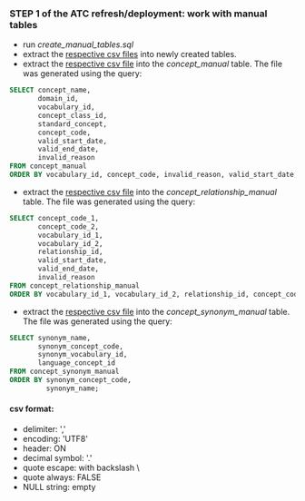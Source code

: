 ### STEP 1 of the ATC refresh/deployment: work with manual tables
* run *create_manual_tables.sql*
* extract the [respective csv files](https://drive.google.com/drive/folders/1TUfnmGCWj6d9KmJ5rZtGevQd0XsDgNQw?usp=sharing) into newly created tables. 
* extract the [respective csv file](https://drive.google.com/file/d/1z1SdeGG80NX_QkziS7Rs8mjnMncDIpwn/view?usp=sharing) into the *concept_manual* table. The file was generated using the query:
```sql
SELECT concept_name,
       domain_id,
       vocabulary_id,
       concept_class_id,
       standard_concept,
       concept_code,
       valid_start_date,
       valid_end_date,
       invalid_reason
FROM concept_manual
ORDER BY vocabulary_id, concept_code, invalid_reason, valid_start_date, valid_end_date, concept_name;
```
* extract the [respective csv file](https://drive.google.com/file/d/1RYLXRCUU4OLYk6XERZjlntYe3k1s3EjJ/view?usp=sharing) into the *concept_relationship_manual* table. The file was generated using the query:
```sql
SELECT concept_code_1,
       concept_code_2,
       vocabulary_id_1,
       vocabulary_id_2,
       relationship_id,
       valid_start_date,
       valid_end_date,
       invalid_reason
FROM concept_relationship_manual
ORDER BY vocabulary_id_1, vocabulary_id_2, relationship_id, concept_code_1, concept_code_2, invalid_reason, valid_start_date, valid_end_date;
```
* extract the [respective csv file](https://drive.google.com/file/d/1Cb_WdgGMuqUcBW4URFdsrWV1zR-s8JZg/view?usp=sharing) into the *concept_synonym_manual* table. The file was generated using the query:
```sql
SELECT synonym_name,
       synonym_concept_code,
       synonym_vocabulary_id,
       language_concept_id
FROM concept_synonym_manual
ORDER BY synonym_concept_code,
         synonym_name;
```
#### csv format:
- delimiter: ','
- encoding: 'UTF8'
- header: ON
- decimal symbol: '.'
- quote escape: with backslash \
- quote always: FALSE
- NULL string: empty
